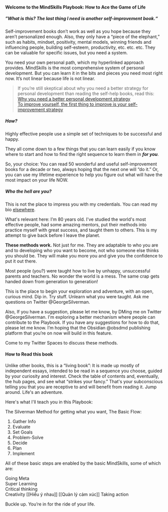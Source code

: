 #### Welcome to the MindSkills Playbook: How to Ace the Game of Life

##### **”What is this? The last thing I need is another self-improvement book.“**

Self-improvement books don’t work as well as you hope because they aren’t personalized enough. Also, they only have a “piece of the elephant,” such as habits, mindset, positivity, mental models, winning friends and influencing people, building self-esteem, productivity, etc. etc. etc. They can be valuable for specific issues, but you need a system.

You need your own personal path, which my hyperlinked approach provides. MindSkills is the most comprehensive system of personal development. But you can learn it in the bits and pieces you need most right now. It’s not linear because life is not linear.

> If you’re still skeptical about why you need a better strategy for personal development than reading the self-help books, read this:  
> [Why you need a better personal development strategy](https://publish.obsidian.md/mindskills-playbook/_MindSkills+Playbook/Why+you+need+a+better+personal+development+strategy)  
> [To improve yourself, the first thing to improve is your self-improvement strategy](https://publish.obsidian.md/mindskills-playbook/_MindSkills+Playbook/To+improve+yourself%2C+the+first+thing+to+improve+is+your+self-improvement+strategy)

##### How?

Highly effective people use a simple set of techniques to be successful and happy.

They all come down to a few things that you can learn easily if you know where to start and how to find the right sequence to learn them in **_for you_**.

So, your choice: You can read 50 wonderful and useful self-improvement books for a decade or two, always hoping that the next one will “do it.” Or, you can use my lifetime experience to help you figure out what will have the most impact on your life NOW.

##### Who the hell are you?

This is not the place to impress you with my credentials. You can read my bio [elsewhere](https://publish.obsidian.md/mindskills-playbook/_MindSkills+Playbook/Who+is+George+Silverman%3F).

What's relevant here: I’m 80 years old. I've studied the world's most effective people, had some amazing mentors, put their methods into practice myself with great success, and taught them to others. This is my attempt to give back before I leave the planet.

**These methods work.** Not just for me. They are adaptable to who you are and to developing who you want to become, not who someone else thinks you should be. They will make you more you and give you the confidence to put it out there.

Most people (you?) were taught how to live by unhappy, unsuccessful parents and teachers. No wonder the world is a mess. The same crap gets handed down from generation to generation!

This is the place to begin your exploration and adventure, with an open, curious mind. Dip in. Try stuff. Unlearn what you were taught. Ask me questions on Twitter @GeorgeSilverman.

Also, If you have a suggestion, please let me know, by DMing me on Twitter @GeorgeSilverman. I'm exploring a better mechanism where people can contribute to the Playbook. If you have any suggestions for how to do that, please let me know. I’m hoping that the Obsidian @obsdmd publishing platform that you’re on now will build in this feature.

Come to my Twitter Spaces to discuss these methods.

#### How to Read this book

Unlike other books, this is a “living book”: It is made up mostly of independent essays, intended to be read in a sequence you choose, guided by your curiosity and interest. Check the table of contents and, eventually, the hub pages, and see what “strikes your fancy.” That's your subconscious telling you that you are receptive to and will benefit from reading it. Jump around. Life's an adventure.

Here's what I'll teach you in this Playbook:

The Silverman Method for getting what you want, The Basic Flow:

1. Gather Info
2. Evaluate
3. Set Goals
4. Problem-Solve
5. Decide
6. Plan
7. Implement

All of these basic steps are enabled by the basic MindSkills, some of which are:

Going Meta  
Super Learning  
Critical thinking  
Creativity
[[Hiểu ý nhau]]
[[Quản lý cảm xúc]]
Taking action

Buckle up. You’re in for the ride of your life.